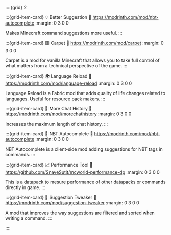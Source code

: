 ::::{grid} 2

:::{grid-item-card} 💡 Better Suggestion
:link: https://modrinth.com/mod/nbt-autocomplete
:margin: 0 3 0 0

Makes Minecraft command suggestions more useful.
:::

:::{grid-item-card} 🟥 Carpet
:link: https://modrinth.com/mod/carpet
:margin: 0 3 0 0

Carpet is a mod for vanilla Minecraft that allows you to take full control of what matters from a technical perspective of the game.
:::

:::{grid-item-card} 🌍 Language Reload
:link: https://modrinth.com/mod/language-reload
:margin: 0 3 0 0

Language Reload is a Fabric mod that adds quality of life changes related to languages. Useful for resource pack makers.
:::

:::{grid-item-card} 💬 More Chat History
:link: https://modrinth.com/mod/morechathistory
:margin: 0 3 0 0

Increases the maximum length of chat history.
:::

:::{grid-item-card} 🔎 NBT Autocomplete
:link: https://modrinth.com/mod/nbt-autocomplete
:margin: 0 3 0 0

NBT Autocomplete is a client-side mod adding suggestions for NBT tags in commands.
:::

:::{grid-item-card} 📈 Performance Tool
:link: https://github.com/SnaveSutit/mcworld-performance-dp
:margin: 0 3 0 0

This is a datapack to mesure performance of other datapacks or commands directly in game.
:::

:::{grid-item-card} 🔧 Suggestion Tweaker
:link: https://modrinth.com/mod/suggestion-tweaker
:margin: 0 3 0 0

A mod that improves the way suggestions are filtered and sorted when writing a command.
:::

::::
